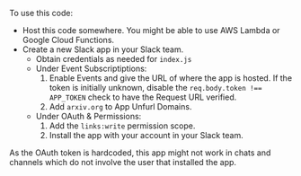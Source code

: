 To use this code:

* Host this code somewhere. You might be able to use AWS Lambda or Google Cloud Functions.
* Create a new Slack app in your Slack team.
  * Obtain credentials as needed for `index.js`
  * Under Event Subscriptiptions:
    1. Enable Events and give the URL of where the app is hosted.
       If the token is initially unknown, disable the `req.body.token !== APP_TOKEN` check to have the Request URL verified.
    2. Add `arxiv.org` to App Unfurl Domains.
  * Under OAuth & Permissions:
    1. Add the `links:write` permission scope.
    2. Install the app with your account in your Slack team.

As the OAuth token is hardcoded, this app might not work in chats and channels which do not involve the user that installed the app.